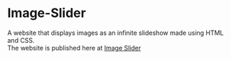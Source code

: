 # Image-Slider
A website that displays images as an infinite slideshow made using HTML and CSS. <br>
The website is published here at [Image Slider](https://nexile-varun.github.io/Image-Slider/)
